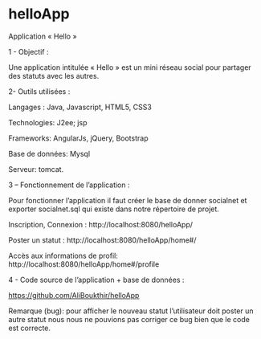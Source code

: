 # helloApp

Application « Hello »

1 - Objectif :

Une application intitulée « Hello » est un mini réseau social pour partager des statuts avec les autres.

2- Outils utilisées :

Langages : Java, Javascript, HTML5, CSS3

Technologies: J2ee; jsp

Frameworks: AngularJs, jQuery, Bootstrap

Base de données: Mysql

Serveur: tomcat.

3 – Fonctionnement de l’application :

Pour fonctionner l’application il faut créer le base de donner socialnet et exporter socialnet.sql qui existe dans notre répertoire de projet.

Inscription, Connexion : http://localhost:8080/helloApp/

Poster un statut : http://localhost:8080/helloApp/home#/

Accès aux informations de profil: http://localhost:8080/helloApp/home#/profile

4 - Code source de l’application + base de données :

https://github.com/AliBoukthir/helloApp

Remarque (bug): pour afficher le nouveau statut l’utilisateur doit poster un autre statut nous nous ne pouvions pas corriger ce bug bien que le code est correcte. 
